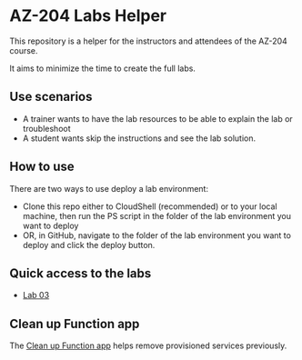 # AZ-204 Labs Helper

This repository is a helper for the instructors and attendees of the AZ-204 course.

It aims to minimize the time to create the full labs.

## Use scenarios
- A trainer wants to have the lab resources to be able to explain the lab or troubleshoot
- A student wants skip the instructions and see the lab solution.

## How to use
There are two ways to use deploy a lab environment:
- Clone this repo either to CloudShell (recommended) or to your local machine, then run the PS script in the folder of the lab environment you want to deploy
- OR, in GitHub, navigate to the folder of the lab environment you want to deploy and click the deploy button.

## Quick access to the labs
* [Lab 03](labs/lab03)


## Clean up Function app
The [Clean up Function app](cleanup-func) helps remove provisioned services previously.
